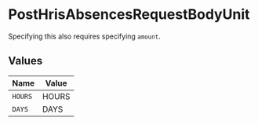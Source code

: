 # PostHrisAbsencesRequestBodyUnit

Specifying this also requires specifying `amount`.


## Values

| Name    | Value   |
| ------- | ------- |
| `HOURS` | HOURS   |
| `DAYS`  | DAYS    |